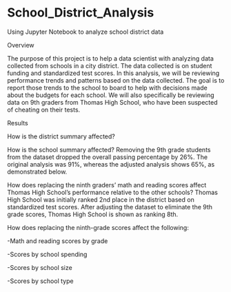 # School_District_Analysis
Using Jupyter Notebook to analyze school district data

Overview

The purpose of this project is to help a data scientist with analyzing data collected from schools in a city district. The data collected is on student funding and standardized test scores. In this analysis, we will be reviewing performance trends and patterns based on the data collected. The goal is to report those trends to the school to board to help with decisions made about the budgets for each school. We will also specifically be reviewing data on 9th graders from Thomas High School, who have been suspected of cheating on their tests.

Results

How is the district summary affected?

How is the school summary affected?
Removing the 9th grade students from the dataset dropped the overall passing percentage by 26%. The original analysis was 91%, whereas the adjusted analysis shows 65%, as demonstrated below.

How does replacing the ninth graders’ math and reading scores affect Thomas High School’s performance relative to the other schools?
Thomas High School was initially ranked 2nd place in the district based on standardized test scores. After adjusting the dataset to eliminate the 9th grade scores, Thomas High School is shown as ranking 8th.

How does replacing the ninth-grade scores affect the following:

-Math and reading scores by grade

-Scores by school spending

-Scores by school size

-Scores by school type

